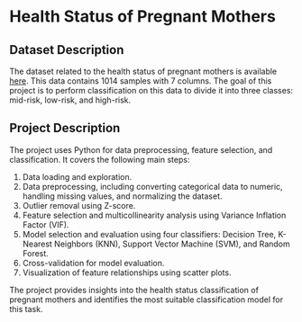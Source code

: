 # Health Status of Pregnant Mothers

## Dataset Description

The dataset related to the health status of pregnant mothers is available [here](https://archive.ics.uci.edu/ml/datasets/Maternal+Health+Risk+Data+Set). This data contains 1014 samples with 7 columns. The goal of this project is to perform classification on this data to divide it into three classes: mid-risk, low-risk, and high-risk.

## Project Description

The project uses Python for data preprocessing, feature selection, and classification. It covers the following main steps:

1. Data loading and exploration.
2. Data preprocessing, including converting categorical data to numeric, handling missing values, and normalizing the dataset.
3. Outlier removal using Z-score.
4. Feature selection and multicollinearity analysis using Variance Inflation Factor (VIF).
5. Model selection and evaluation using four classifiers: Decision Tree, K-Nearest Neighbors (KNN), Support Vector Machine (SVM), and Random Forest.
6. Cross-validation for model evaluation.
7. Visualization of feature relationships using scatter plots.

The project provides insights into the health status classification of pregnant mothers and identifies the most suitable classification model for this task.
